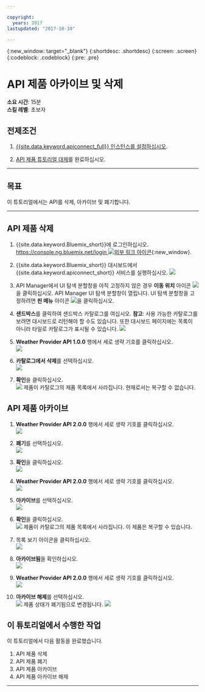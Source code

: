 ```yaml
---

copyright:
  years: 2017
lastupdated: "2017-10-10"

---
```


{:new_window: target="_blank"}
{:shortdesc: .shortdesc}
{:screen: .screen}
{:codeblock: .codeblock}
{:pre: .pre}

# API 제품 아카이브 및 삭제
**소요 시간**: 15분  
**스킬 레벨**: 초보자 

## 전제조건

1. [{{site.data.keyword.apiconnect_full}} 인스턴스를 설정하십시오](tut_prereq_set_up_apic_instance.html).

2. [API 제품 튜토리얼 대체](tut_manage_supercede.html)를 완료하십시오.

---
## 목표
이 튜토리얼에서는 API를 삭제, 아카이브 및 폐기합니다.

---
## API 제품 삭제
1. {{site.data.keyword.Bluemix_short}}에 로그인하십시오. [https://console.ng.bluemix.net/login ![외부 링크 아이콘](../../../icons/launch-glyph.svg "외부 링크 아이콘")](https://console.ng.bluemix.net/login){:new_window}.

2. {{site.data.keyword.Bluemix_short}} 대시보드에서 {{site.data.keyword.apiconnect_short}} 서비스를 실행하십시오.
![](images/Bluemix.png)

3. API Manager에서 UI 탐색 분할창을 아직 고정하지 않은 경우 **이동 위치** 아이콘 ![](images/navigate-to.png)을 클릭하십시오. API Manager UI 탐색 분할창이 열립니다. UI 탐색 분할창을 고정하려면 **핀 메뉴** 아이콘 ![](images/pinned.png)을 클릭하십시오.

4. **샌드박스**를 클릭하여 샌드박스 카탈로그를 여십시오. **참고**: 사용 가능한 카탈로그를 보려면 대시보드로 리턴해야 할 수도 있습니다. 또한 대시보드 페이지에는 목록이 아니라 타일로 카탈로그가 표시될 수 있습니다.
![](images/del-sandbox-list.png)

5. **Weather Provider API 1.0.0** 행에서 세로 생략 기호를 클릭하십시오.  
![](images/del-prod-list1.png)

6. **카탈로그에서 삭제**를 선택하십시오.  
![](images/del-del-from-cat.png)

7. **확인**을 클릭하십시오.  
![](images/del-del-dialog.png)
    제품이 카탈로그의 제품 목록에서 사라집니다. 현재로서는 복구할 수 없습니다.


## API 제품 아카이브
1. **Weather Provider API 2.0.0** 행에서 세로 생략 기호를 클릭하십시오.  
![](images/del-prod-list2.png)

2. **폐기**를 선택하십시오.  
![](images/del-select-retire.png)

3. **확인**을 클릭하십시오.  
![](images/del-retire-dialog.png)

4. **Weather Provider API 2.0.0** 행에서 세로 생략 기호를 클릭하십시오.  
![](images/del-prod-list3.png)

5. **아카이브**를 선택하십시오.  
![](images/del-select-archive.png)

6. **확인**을 클릭하십시오.  
![](images/del-archive-dialog.png)
    제품이 카탈로그의 제품 목록에서 사라집니다. 이 제품은 복구할 수 있습니다.

7. 목록 보기 아이콘을 클릭하십시오.  
![](images/del-prod-list4.png)

8. **아카이브됨**을 확인하십시오.  
![](images/del-view-archived.png)

9. **Weather Provider API 2.0.0** 행에서 세로 생략 기호를 클릭하십시오.  
![](images/del-prod-list5.png)

10. **아카이브 해제**를 선택하십시오.  
![](images/del-unarchive.png)
    제품 상태가 폐기됨으로 변경됩니다.
    ![](images/del-prod-list6.png)

 
 
## 이 튜토리얼에서 수행한 작업
이 튜토리얼에서 다음 활동을 완료했습니다.

1. API 제품 삭제
2. API 제품 폐기
3. API 제품 아카이브
4. API 제품 아카이브 해제

---












